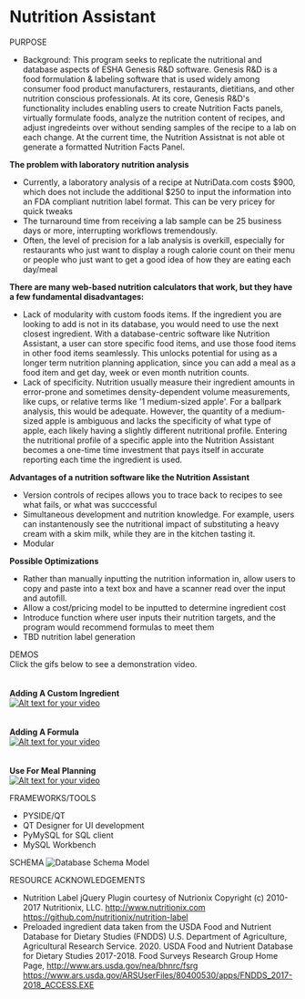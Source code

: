 # Nutrition Assistant
PURPOSE 
- Background: This program seeks to replicate the nutritional and database aspects of ESHA Genesis R&D software. Genesis R&D is a food formulation & labeling software that is used widely among consumer food product manufacturers, restaurants, dietitians, and other nutrition conscious professionals. At its core, Genesis R&D's functionality includes enabling users to create Nutrition Facts panels, virtually formulate foods, analyze the nutrition content of recipes, and adjust ingredeints over without sending samples of the recipe to a lab on each change. At the current time, the Nutrition Assistnat is not able ot generate a formatted Nutrition Facts Panel. 

<b>The problem with laboratory nutrition analysis</b>
- Currently, a laboratory analysis of a recipe at NutriData.com costs $900, which does not include the additional $250 to input the information into an FDA compliant nutrition label format. This can be very pricey for quick tweaks 
- The turnaround time from receiving a lab sample can be 25 business days or more, interrupting workflows tremendously. 
- Often, the level of precision for a lab analysis is overkill, especially for restaurants who just want to display a rough calorie count on their menu or people who just want to get a good idea of how they are eating each day/meal

<b>There are many web-based nutrition calculators that work, but they have a few fundamental disadvantages: </b>
- Lack of modularity with custom foods items. If the ingredient you are looking to add is not in its database, you would need to use the next closest ingredient. With a database-centric software like Nutrition Assistant, a user can store specific food items, and use those food items in other food items seamlessly. This unlocks potential for using as a longer term nutrition planning application, since you can add a meal as a food item and get day, week or even month nutrition counts. 
- Lack of specificity. Nutrition usually measure their ingredient amounts in error-prone and sometimes density-dependent volume measurements, like cups, or relative terms like '1 medium-sized apple'. For a ballpark analysis, this would be adequate. However, the quantity of a medium-sized apple is ambiguous and lacks the specificity of what type of apple, each likely having a slightly different nutritional profile. Entering the nutritional profile of a specific apple into the Nutrition Assistant becomes a one-time time investment that pays itself in accurate reporting each time the ingredient is used. 

<b>Advantages of a nutrition software like the Nutrition Assistant </b>
- Version controls of recipes allows you to trace back to recipes to see what fails, or what was succcessful
- Simultaneous development and nutrition knowledge. For example, users can instantenously see the nutritional impact of substituting a heavy cream with a skim milk, while they are in the kitchen tasting it.
- Modular 

<b>Possible Optimizations</b>
- Rather than manually inputting the nutrition information in, allow users to copy and paste into a text box and have a scanner read over the input and autofill.  
- Allow a cost/pricing model to be inputted to determine ingredient cost 
- Introduce function where user inputs their nutrition targets, and the program would recommend formulas to meet them
- TBD nutrition label generation


DEMOS
<br>
Click the gifs below to see a demonstration video. 
<br><br><br>
<b>Adding A Custom Ingredient</b><br>
[![Alt text for your video](https://github.com/NAustinO/Nutrition-Assistant/blob/main/pjrd/static/media/Ingredient%20Demo.gif)](https://youtu.be/7RdvEvMmKS0)
<br><br><br>
<b>Adding A Formula</b><br>
[![Alt text for your video](https://github.com/NAustinO/Nutrition-Assistant/blob/main/pjrd/static/media/Formula%20Demo.gif)](https://youtu.be/r32Fz2kW1Sw)
<br><br><br>
<b>Use For Meal Planning</b><br>
[![Alt text for your video](https://github.com/NAustinO/Nutrition-Assistant/blob/main/pjrd/static/media/Meal%20Plan%20Demo.gif)](https://youtu.be/SckZJl_-Ysc)



FRAMEWORKS/TOOLS
- PYSIDE/QT
- QT Designer for UI development
- PyMySQL for SQL client 
- MySQL Workbench


SCHEMA
![Database Schema Model](https://github.com/NAustinO/Nutrition-Assistant/blob/main/db/schema.png?raw=true)


RESOURCE ACKNOWLEDGEMENTS
- Nutrition Label jQuery Plugin courtesy of Nutrionix 
Copyright (c) 2010-2017 Nutritionix, LLC. http://www.nutritionix.com
https://github.com/nutritionix/nutrition-label
- Preloaded ingredient data taken from the USDA Food and Nutrient Database for Dietary Studies (FNDDS)
U.S. Department of Agriculture, Agricultural Research Service. 2020. USDA Food and Nutrient Database for Dietary Studies 2017-2018. Food Surveys Research Group Home Page, http://www.ars.usda.gov/nea/bhnrc/fsrg
https://www.ars.usda.gov/ARSUserFiles/80400530/apps/FNDDS_2017-2018_ACCESS.EXE


